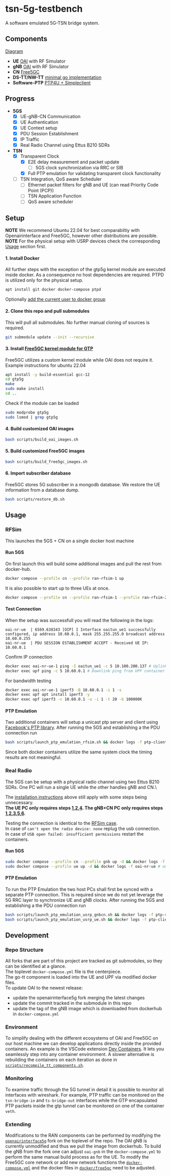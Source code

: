 # tsn-5g-testbench

A software emulated 5G-TSN bridge system.

## Components
[Diagram](./docs/structure.pdf)

- **UE** [OAI](https://gitlab.eurecom.fr/oai/openairinterface5g) with RF Simulator
- **gNB** [OAI](https://gitlab.eurecom.fr/oai/openairinterface5g) with RF Simulator
- **CN** [Free5GC](https://github.com/free5gc/free5gc)
- **DS-TT/NW-TT** [minimal go implementation](go-tt/main.go)
- **Software-PTP** [PTP4U + Simpleclient](https://github.com/facebook/time/tree/main/ptp)

## Progress
- **5GS** 
    - [x] UE-gNB-CN Communication 
    - [x] UE Authentication
    - [x] UE Context setup 
    - [x] PDU Session Establishment
    - [x] IP Traffic
    - [x] Real Radio Channel using Ettus B210 SDRs 
- **TSN** 
    - [x] Transparent Clock
        - [x] E2E delay measurement and packet update
            - [ ] 5GS clock synchronization via RRC or SIB
        - [x] Full PTP emulation for validating transparent clock functionality 
    - [ ] TSN Integration, QoS aware Scheduler
        - [ ] Ethernet packet filters for gNB and UE (can read Priority Code Point (PCP))
        - [ ] TSN Application Function 
        - [ ] QoS aware scheduler

## Setup
**NOTE** We recommend Ubuntu 22.04 for best comparabiltiy with Openairinterface and Free5GC, however other distributions are possible.\
**NOTE** For the physical setup with USRP devices check the corresponding [Usage](#physical-setup) section first.

#### 1. Install Docker
All further steps with the exception of the gtp5g kernel module are executed inside docker. As a consequence no host dependencies are required. PTPD is utilized only for the physical setup. 
```bash
apt install git docker docker-compose ptpd
```
Optionally [add the current user to docker group](https://docs.docker.com/engine/install/linux-postinstall/)

#### 2. Clone this repo and pull submodules
This will pull all submodules. No further manual cloning of sources is required.
```bash
git submodule update --init --recursive
```

#### 3. Install [Free5GC kernel module for GTP](https://github.com/free5gc/gtp5g)
Free5GC utilizes a custom kernel module while OAI does not require it.
Example instructions for ubuntu 22.04
```bash
apt install -y build-essential gcc-12
cd gtp5g
make
sudo make install
cd ..
```
Check if the module can be loaded
```bash
sudo modprobe gtp5g
sudo lsmod | grep gtp5g
```

#### 4. Build customized OAI images 
```bash
bash scripts/build_oai_images.sh
```

#### 5. Build customized Free5GC images
```bash
bash scripts/build_free5gc_images.sh
```

#### 6. Import subscriber database
Free5GC stores 5G subscriber in a mongodb database.
We restore the UE information from a database dump.
```bash
bash scripts/restore_db.sh
```

## Usage

### RFSim

This launches the 5GS + CN on a single docker host machine

#### Run 5GS
On first launch this will build some additional images and pull the rest from docker-hub.
```bash
docker compose --profile cn --profile ran-rfsim-1 up
```
It is also possible to start up to three UEs at once.
```bash
docker compose --profile cn --profile ran-rfsim-1 --profile ran-rfsim-2 --profile ran-rfsim-3 up
```

#### Test Connection
When the setup was successfull you will read the following in the logs:
```
oai-nr-ue  | 6569.638343 [OIP] I Interface oaitun_ue1 successfully configured, ip address 10.60.0.1, mask 255.255.255.0 broadcast address 10.60.0.255
oai-nr-ue  | PDU SESSION ESTABLISHMENT ACCEPT - Received UE IP: 10.60.0.1
```

Confirm IP connection
```bash
docker exec oai-nr-ue-1 ping -I oaitun_ue1 -c 5 10.100.200.137 # Uplink ping from UE container to UPF
docker exec upf ping -c 5 10.60.0.1 # Downlink ping from UPF container to UE
```

For bandwidth testing
```bash
docker exec oai-nr-ue-1 iperf3 -B 10.60.0.1 -i 1 -s
docker exec upf apt install iperf3 -y
docker exec upf iperf3 -c 10.60.0.1 -u -i 1 -t 20 -b 100000K
```

#### PTP Emulation

Two additional containers will setup a unicast ptp server and client using [Facebook's PTP library](https://pkg.go.dev/github.com/facebook/time/ptp).
After running the 5GS and establishing a the PDU connection run
```bash
bash scripts/launch_ptp_emulation_rfsim.sh && docker logs -f ptp-client
```
Since both docker containers utilize the same system clock the timing results are not meaningful. 

### Real Radio

The 5GS can be setup with a physical radio channel using two Ettus B210 SDRs.
One PC will run a single UE while the other handles gNB and CN.\

The [installation instructions](#setup) above still apply with some steps being unnecessary.\
**The UE PC only requires steps [1](#1-install-docker),[2](#2-clone-this-repo-and-pull-submodules),[4](#4-build-customized-oai-images). The gNB+CN PC only requires steps [1](#1-install-docker),[2](#2-clone-this-repo-and-pull-submodules),[3](#3-install-free5gc-kernel-module-for-gtp),[5](#5-build-customized-free5gc-images),[6](#6-import-subscriber-database).**

Testing the connection is identical to the [RFSim case](#test-connection).\
In case of `can't open the radio device: none` replug the usb connection.\
In case of `USB open failed: insufficient permissions` restart the containers.

#### Run 5GS

```bash
sudo docker compose --profile cn --profile gnb up -d && docker logs -f oai-gnb # on the gNB+CN PC
sudo docker compose --profile ue up -d && docker logs -f oai-nr-ue # on the UE PC
```

#### PTP Emulation

To run the PTP Emulation the two host PCs shall first be synced with a separate PTP connection.
This is required since we do not yet leverage the 5G RRC layer to synchronize UE and gNB clocks.
After running the 5GS and establishing a the PDU connection run
```bash
bash scripts/launch_ptp_emulation_usrp_gnbcn.sh && docker logs -f ptp-server # on the gNB+CN PC
bash scripts/launch_ptp_emulation_usrp_ue.sh && docker logs -f ptp-client # on the UE PC
```

## Development

### Repo Structure
All forks that are part of this project are tracked as git submodules, so they can be identified at a glance.\
The toplevel `docker-compose.yml` file is the centerpiece.\
The go-tt component is loaded into the UE and UPF via modified docker files.\
To update OAI to the newest release:
- update the openairinterface5g fork merging the latest changes
- update the commit tracked in the submodule in this repo
- update the tag of the gNB image which is downloaded from dockerhub in `docker-compose.yml`

### Environment
To simplify dealing with the different ecosystems of OAI and Free5GC on our host machine we can develop applications directly inside the provided containers.
An example is the VSCode extension [Dev Containers](https://marketplace.visualstudio.com/items?itemName=ms-vscode-remote.remote-containers).
It lets you seamlessly step into any container environment.
A slower alternative is rebuilding the containers on each iteration as done in [`scripts/recompile_tt_components.sh`](./scripts/recompile_tt_components.sh).

### Monitoring
To examine traffic through the 5G tunnel in detail it is possible to monitor all interfaces with wireshark.
For example, PTP traffic can be monitored on the `tsn-bridge-in` and `ts-bridge-out` interfaces while the GTP encapsulated PTP packets inside the gtp tunnel can be monitored on one of the container `veth`.

### Extending
Modifications to the RAN components can be performed by modifying the [`openairinterface5g`](./openairinterface5g/) fork on the toplevel of the repo.
The OAI gNB is currently unmodified and thus we pull the image from dockerhub.
To build the gNB from the fork one can adjust `oai-gnb` in the `docker-compose.yml` to perform the same manual build process as for the UE.
To modify the Free5GC core network or add new network functions the [`docker-compose.yml`](./docker-compose.yml) and the docker files in [`docker/free5gc`](./docker/free5gc/) need to be adjusted.
